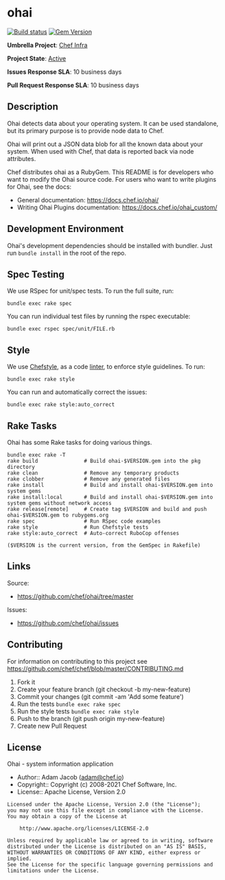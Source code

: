 # ohai

[![Build status](https://badge.buildkite.com/aa0b961fc3e5bed315c7035c6d60a4aaee57af9610cbde9a15.svg?branch=master)](https://buildkite.com/chef-oss/chef-ohai-master-verify) [![Gem Version](https://badge.fury.io/rb/ohai.svg)](https://badge.fury.io/rb/ohai)

**Umbrella Project**: [Chef Infra](https://github.com/chef/chef-oss-practices/blob/master/projects/chef-infra.md)

**Project State**: [Active](https://github.com/chef/chef-oss-practices/blob/master/repo-management/repo-states.md#active)

**Issues Response SLA**: 10 business days

**Pull Request Response SLA**: 10 business days

## Description

Ohai detects data about your operating system. It can be used standalone, but its primary purpose is to provide node data to Chef.

Ohai will print out a JSON data blob for all the known data about your system. When used with Chef, that data is reported back via node attributes.

Chef distributes ohai as a RubyGem. This README is for developers who want to modify the Ohai source code. For users who want to write plugins for Ohai, see the docs:

- General documentation: <https://docs.chef.io/ohai/>
- Writing Ohai Plugins documentation: <https://docs.chef.io/ohai_custom/>

## Development Environment

Ohai's development dependencies should be installed with bundler. Just run `bundle install` in the root of the repo.

## Spec Testing

We use RSpec for unit/spec tests. To run the full suite, run:

```
bundle exec rake spec
```

You can run individual test files by running the rspec executable:

```
bundle exec rspec spec/unit/FILE.rb
```

## Style

We use [Chefstyle](https://github.com/chef/chefstyle), as a code [linter](https://en.wikipedia.org/wiki/Lint_(software)), to enforce style guidelines. To run:

```
bundle exec rake style
```

You can run and automatically correct the issues:

```
bundle exec rake style:auto_correct
```

## Rake Tasks

Ohai has some Rake tasks for doing various things.

```
bundle exec rake -T
rake build               # Build ohai-$VERSION.gem into the pkg directory
rake clean               # Remove any temporary products
rake clobber             # Remove any generated files
rake install             # Build and install ohai-$VERSION.gem into system gems
rake install:local       # Build and install ohai-$VERSION.gem into system gems without network access
rake release[remote]     # Create tag $VERSION and build and push ohai-$VERSION.gem to rubygems.org
rake spec                # Run RSpec code examples
rake style               # Run Chefstyle tests
rake style:auto_correct  # Auto-correct RuboCop offenses

($VERSION is the current version, from the GemSpec in Rakefile)
```

## Links

Source:

- <https://github.com/chef/ohai/tree/master>

Issues:

- <https://github.com/chef/ohai/issues>

## Contributing

For information on contributing to this project see <https://github.com/chef/chef/blob/master/CONTRIBUTING.md>

1. Fork it
1. Create your feature branch (git checkout -b my-new-feature)
1. Commit your changes (git commit -am 'Add some feature')
1. Run the tests `bundle exec rake spec`
1. Run the style tests `bundle exec rake style`
1. Push to the branch (git push origin my-new-feature)
1. Create new Pull Request

## License

Ohai - system information application

- Author:: Adam Jacob ([adam@chef.io](mailto:adam@chef.io))
- Copyright:: Copyright (c) 2008-2021 Chef Software, Inc.
- License:: Apache License, Version 2.0

```text
Licensed under the Apache License, Version 2.0 (the "License");
you may not use this file except in compliance with the License.
You may obtain a copy of the License at

    http://www.apache.org/licenses/LICENSE-2.0

Unless required by applicable law or agreed to in writing, software
distributed under the License is distributed on an "AS IS" BASIS,
WITHOUT WARRANTIES OR CONDITIONS OF ANY KIND, either express or implied.
See the License for the specific language governing permissions and
limitations under the License.
```
